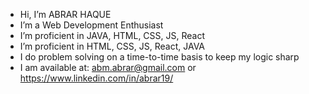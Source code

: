 - Hi, I’m ABRAR HAQUE
- I’m a Web Development Enthusiast
- I’m proficient in JAVA, HTML, CSS, JS, React
- I’m proficient in HTML, CSS, JS, React, JAVA
- I do problem solving on a time-to-time basis to keep my logic sharp
- I am available at: abm.abrar@gmail.com or https://www.linkedin.com/in/abrar19/
